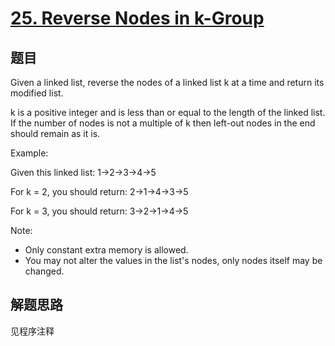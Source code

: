 # [25. Reverse Nodes in k-Group](https://leetcode-cn.com/problems/reverse-nodes-in-k-group/)

## 题目

Given a linked list, reverse the nodes of a linked list k at a time and return its modified list.

k is a positive integer and is less than or equal to the length of the linked list. If the number of nodes is not a multiple of k then left-out nodes in the end should remain as it is.

Example:

Given this linked list: 1->2->3->4->5

For k = 2, you should return: 2->1->4->3->5

For k = 3, you should return: 3->2->1->4->5

Note:

- Only constant extra memory is allowed.
- You may not alter the values in the list's nodes, only nodes itself may be changed.

## 解题思路

见程序注释
